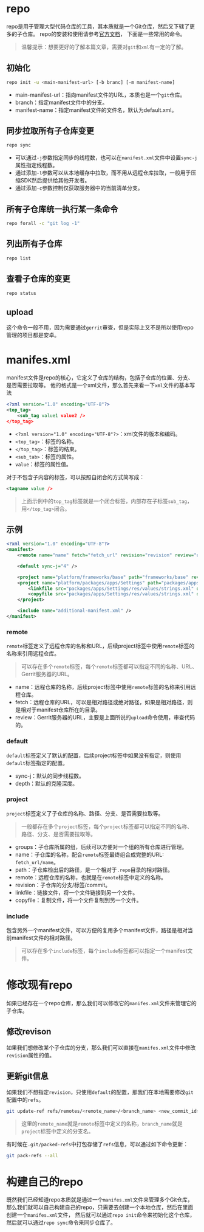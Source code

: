 # repo
repo是用于管理大型代码仓库的工具，其本质就是一个Git仓库，然后又下辖了更多的子仓库。
repo的安装和使用请参考[官方文档](https://source.android.com/setup/develop/repo)，
下面是一些常用的命令。
> 温馨提示：想要更好的了解本篇文章，需要对`git`和`xml`有一定的了解。

## 初始化
```bash
repo init -u <main-manifest-url> [-b branc] [-m manifest-name]
```
- main-manifest-url：指向manifest文件的URL，本质也是一个`git`仓库。
- branch：指定manifest文件中的分支。
- manifest-name：指定manifest文件的文件名，默认为default.xml。

## 同步拉取所有子仓库变更
```bash
repo sync
```
- 可以通过`-j`参数指定同步的线程数，也可以在`manifest.xml`文件中设置`sync-j`属性指定线程数。
- 通过添加`-l`参数可以从本地缓存中拉取，而不用从远程仓库拉取，一般用于压缩SDK然后提供给其他开发者。
- 通过添加`-c`参数控制仅获取服务器中的当前清单分支。

## 所有子仓库统一执行某一条命令
```bash
repo forall -c "git log -1"
```

## 列出所有子仓库
```bash
repo list
```

## 查看子仓库的变更
```bash
repo status
```

## upload
这个命令一般不用，因为需要通过`gerrit`审查，但是实际上又不是所以使用repo管理的项目都是安卓。

# manifes.xml
manifest文件是repo的核心，它定义了仓库的结构，包括子仓库的位置、分支、是否需要拉取等。
他的格式是一个xml文件，那么首先来看一下`xml`文件的基本写法
```xml
<?xml version="1.0" encoding="UTF-8"?>
<top_tag>
    <sub_tag value1 value2 />
</top_tag>
```
- `<?xml version="1.0" encoding="UTF-8"?>`：xml文件的版本和编码。
- `<top_tag>`：标签的名称。
- `</top_tag>`：标签的结束。
- `<sub_tab>`：标签的属性。
- `value`：标签的属性值。

对于不包含子内容的标签，可以按照自闭合的方式简写成：
```xml
<tagname value />
```
> 上面示例中的`top_tag`标签就是一个闭合标签，内部存在子标签`sub_tag`，用`</top_tag>`闭合。

## 示例
```xml
<?xml version="1.0" encoding="UTF-8"?>
<manifest>
    <remote name="name" fetch="fetch_url" revision="revision" review="url_of_gerrit_server" />

    <default sync-j="4" />

    <project name="platform/frameworks/base" path="frameworks/base" revision="main" />
    <project name="platform/packages/apps/Settings" path="packages/apps/Settings" revision="main" >
        <linkfile src="packages/apps/Settings/res/values/strings.xml" dest="frameworks/base/core/res/res/values/strings.xml" />
        <copyfile src="packages/apps/Settings/res/values/strings.xml" dest="frameworks/base/core/res/res/values/strings.xml" />
    </project>

    <include name="additional-manifest.xml" />
</manifest>
```

### remote
`remote`标签定义了远程仓库的名称和URL，后续project标签中使用`remote`标签的名称来引用远程仓库。
> 可以存在多个`remote`标签，每个`remote`标签都可以指定不同的名称、URL、Gerrit服务器的URL。
- name：远程仓库的名称，后续project标签中使用`remote`标签的名称来引用远程仓库。
- fetch：远程仓库的URL，可以是相对路径或绝对路径，如果是相对路径，则是相对于manifest仓库所在的目录。
- review：Gerrit服务器的URL，主要是上面所说的`upload`命令使用，审查代码的。

### default
`default`标签定义了默认的配置，后续project标签中如果没有指定，则使用`default`标签指定的配置。
- sync-j：默认的同步线程数。
- depth：默认的克隆深度。

### project
`project`标签定义了子仓库的名称、路径、分支、是否需要拉取等。
> 一般都存在多个`project`标签，每个`project`标签都可以指定不同的名称、路径、分支、是否需要拉取等。
- groups：子仓库所属的组，后续可以方便对一个组的所有仓库进行管理。
- name：子仓库的名称，配合`remote`标签最终组合成完整的URL: `fetch_url/name`。
- path：子仓库检出后的路径，是一个相对于`.repo`目录的相对路径。
- remote：远程仓库的名称，也就是在`remote`标签中定义的名称。
- revision：子仓库的分支/标签/commit。
- linkfile：链接文件，将一个文件链接到另一个文件。
- copyfile：复制文件，将一个文件复制到另一个文件。

### include
包含另外一个manifest文件，可以方便的复用多个manifest文件，路径是相对当前manifest文件的相对路径。
> 可以存在多个`include`标签，每个`include`标签都可以指定一个manifest文件。

# 修改现有repo
如果已经存在一个repo仓库，那么我们可以修改它的`manifes.xml`文件来管理它的子仓库。

## 修改revison
如果我们想修改某个子仓库的分支，那么我们可以直接在`manifes.xml`文件中修改`revision`属性的值。

## 更新git信息
如果我们不想指定`revision`，只使用`default`的配置，那我们在本地需要修改`git`配置中的`refs`。
```bash
git update-ref refs/remotes/<remote_name>/<branch_name> <new_commit_id>
```
> 这里的`remote_name`就是`remote`标签中定义的名称，`branch_name`就是`project`标签中定义的分支名。

有时候在`.git/packed-refs`中打包存储了`refs`信息，可以通过如下命令更新：
```bash
git pack-refs --all
```

# 构建自己的repo
既然我们已经知道repo本质就是通过一个`manifes.xml`文件来管理多个Git仓库，
那么我们就可以自己构建自己的repo，只需要去创建一个本地仓库，然后在里面创建一个`manifes.xml`文件，
然后就可以通过`repo init`命令来初始化这个仓库，然后就可以通过`repo sync`命令来同步仓库了。
